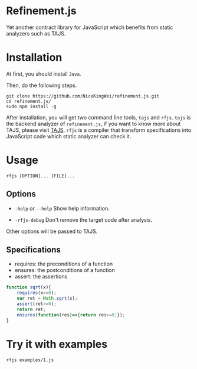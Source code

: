 # Refinement.js

Yet another contract library for JavaScript which benefits from static analyzers such as TAJS.

# Installation

At first, you should install `Java`.

Then, do the following steps.

```
git clone https://github.com/NiceKingWei/refinement.js.git
cd refinement.js/
sudo npm install -g
```

After installation, you will get two command line tools, `tajs` and `rfjs`. `tajs` is the backend analyzer of `refinement.js`, if you want to know more about TAJS, please visit [TAJS](http://www.brics.dk/TAJS/). `rfjs` is a compiler that transform specifications into JavaScript code which static analyzer can check it.

# Usage

```
rfjs [OPTION]... [FILE]...
```

## Options

- `-help` or `--help`
Show help information.

- `-rfjs-debug`
Don't remove the target code after analysis.

Other options will be passed to TAJS.

## Specifications

- requires: the preconditions of a function
- ensures: the postconditions of a function
- assert: the assertions

```javascript
function sqrt(x){
    requires(x>=0);
    var ret = Math.sqrt(x);
    assert(ret>=0);
    return ret;
    ensures(function(res)=>{return res>=0;});
}
```

# Try it with examples

```
rfjs examples/1.js
```
